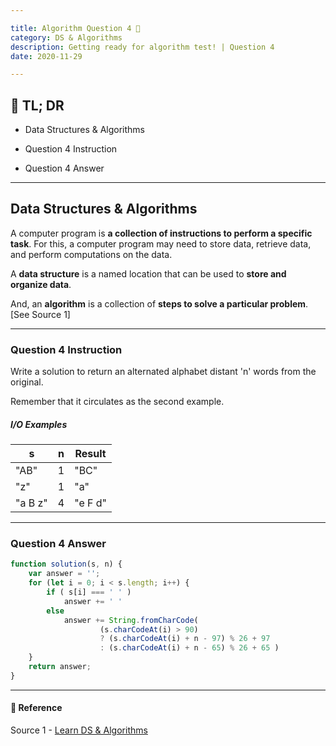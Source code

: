 ```yaml
---

title: Algorithm Question 4 🧬
category: DS & Algorithms
description: Getting ready for algorithm test! | Question 4
date: 2020-11-29

---
```


## 🤦 TL; DR

- Data Structures & Algorithms
  
- Question 4 Instruction
  
- Question 4 Answer

---

## Data Structures & Algorithms

A computer program is **a collection of instructions to perform a specific task**. For this, a computer program may need to store data, retrieve data, and perform computations on the data.

A **data structure** is a named location that can be used to **store and organize data**. 

And, an **algorithm** is a collection of **steps to solve a particular problem**. \[See Source 1]

---

### Question 4 Instruction

Write a solution to return an alternated alphabet distant 'n' words from the original.

Remember that it circulates as the second example.

##### I/O Examples

| s       | n    | Result  |
| ------- | ---- | ------- |
| "AB"    | 1    | "BC"    |
| "z"     | 1    | "a"     |
| "a B z" | 4    | "e F d" |

---

### Question 4 Answer

```javascript
function solution(s, n) {
    var answer = '';
    for (let i = 0; i < s.length; i++) { 
        if ( s[i] === ' ' ) 
            answer += ' ' 
        else 
            answer += String.fromCharCode( 
                    (s.charCodeAt(i) > 90)
                    ? (s.charCodeAt(i) + n - 97) % 26 + 97 
                    : (s.charCodeAt(i) + n - 65) % 26 + 65 )
    } 
    return answer;
}
```

---

#### 🔗 Reference

Source 1 - [Learn DS & Algorithms](https://www.programiz.com/dsa)